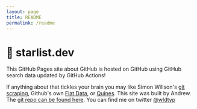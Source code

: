 ```yaml
---
layout: page
title: README
permalink: /readme
---
```


# 💫 starlist.dev

This GitHub Pages site about GitHub is hosted on GitHub using GitHub search data updated by GitHub Actions! 

If anything about that tickles your brain you may like Simon Willson's [git scraping](https://simonwillison.net/2020/Oct/9/git-scraping/), Github's own [Flat Data](https://octo.github.com/projects/flat-data), or [Quines](https://en.wikipedia.org/wiki/Quine_(computing)). This site was built by Andrew. The [git repo can be found here](https://github.com/wldtyp/starlist.dev). You can find me on twitter [@wldtyp](https://twitter.com/wldtyp)